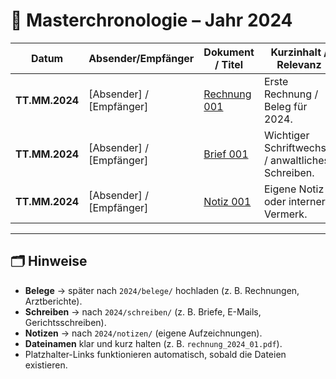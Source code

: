 # 📑 Masterchronologie – Jahr 2024

| Datum        | Absender/Empfänger | Dokument / Titel | Kurzinhalt / Relevanz |
|--------------|-------------------|------------------|-----------------------|
| **TT.MM.2024** | [Absender] / [Empfänger] | [Rechnung 001](belege/rechnung_001.pdf) | Erste Rechnung / Beleg für 2024. |
| **TT.MM.2024** | [Absender] / [Empfänger] | [Brief 001](schreiben/brief_001.pdf) | Wichtiger Schriftwechsel / anwaltliches Schreiben. |
| **TT.MM.2024** | [Absender] / [Empfänger] | [Notiz 001](notizen/notiz_001.pdf) | Eigene Notiz oder interner Vermerk. |

---

## 🗂️ Hinweise

- **Belege** → später nach `2024/belege/` hochladen (z. B. Rechnungen, Arztberichte).  
- **Schreiben** → nach `2024/schreiben/` (z. B. Briefe, E-Mails, Gerichtsschreiben).  
- **Notizen** → nach `2024/notizen/` (eigene Aufzeichnungen).  
- **Dateinamen** klar und kurz halten (z. B. `rechnung_2024_01.pdf`).  
- Platzhalter-Links funktionieren automatisch, sobald die Dateien existieren.  
